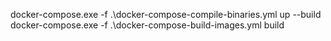 docker-compose.exe -f .\docker-compose-compile-binaries.yml up --build
docker-compose.exe -f .\docker-compose-build-images.yml build
